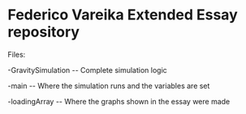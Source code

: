 # Federico Vareika Extended Essay repository

Files:


-GravitySimulation -- Complete simulation logic

-main              -- Where the simulation runs and the variables are set

-loadingArray      -- Where the graphs shown in the essay were made

